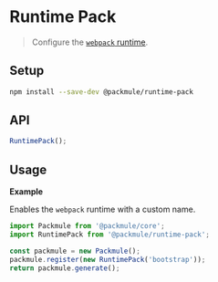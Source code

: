# Runtime Pack
> Configure the [`webpack` runtime](https://webpack.js.org/configuration/optimization/#optimization-runtimechunk).

## Setup
```bash
npm install --save-dev @packmule/runtime-pack
```

## API
```ts
RuntimePack();
```

## Usage

**Example**

Enables the `webpack` runtime with a custom name.

```ts
import Packmule from '@packmule/core';
import RuntimePack from '@packmule/runtime-pack';

const packmule = new Packmule();
packmule.register(new RuntimePack('bootstrap'));
return packmule.generate();
```
